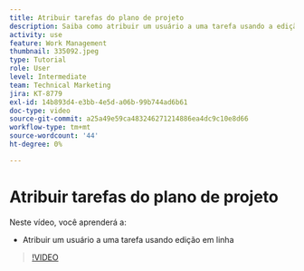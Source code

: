 ```yaml
---
title: Atribuir tarefas do plano de projeto
description: Saiba como atribuir um usuário a uma tarefa usando a edição em linha em uma [!DNL  Workfront] projeto.
activity: use
feature: Work Management
thumbnail: 335092.jpeg
type: Tutorial
role: User
level: Intermediate
team: Technical Marketing
jira: KT-8779
exl-id: 14b893d4-e3bb-4e5d-a06b-99b744ad6b61
doc-type: video
source-git-commit: a25a49e59ca483246271214886ea4dc9c10e8d66
workflow-type: tm+mt
source-wordcount: '44'
ht-degree: 0%

---
```


# Atribuir tarefas do plano de projeto

Neste vídeo, você aprenderá a:

* Atribuir um usuário a uma tarefa usando edição em linha

>[!VIDEO](https://video.tv.adobe.com/v/335092/?quality=12&learn=on)

<!---
learn more urls:
Notifications: Information about work assigned to me
Assign tasks
Personal time overview
Make smart assignments
Modify multiple user assignments in a task list
--->
